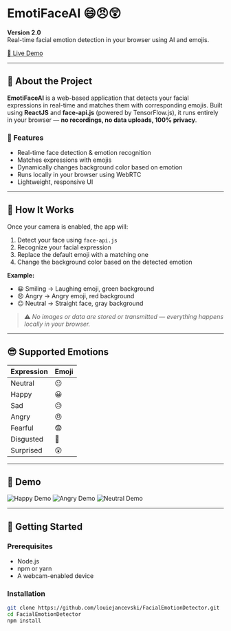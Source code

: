 # EmotiFaceAI 😄😠😲

**Version 2.0**  
Real-time facial emotion detection in your browser using AI and emojis.

[🔗 Live Demo](https://github.com/vij-sameerb5)

---

## 📌 About the Project

**EmotiFaceAI** is a web-based application that detects your facial expressions in real-time and matches them with corresponding emojis. Built using **ReactJS** and **face-api.js** (powered by TensorFlow.js), it runs entirely in your browser — **no recordings, no data uploads, 100% privacy**.

### 🎯 Features

- Real-time face detection & emotion recognition
- Matches expressions with emojis
- Dynamically changes background color based on emotion
- Runs locally in your browser using WebRTC
- Lightweight, responsive UI

---

## 🧠 How It Works

Once your camera is enabled, the app will:

1. Detect your face using `face-api.js`
2. Recognize your facial expression
3. Replace the default emoji with a matching one
4. Change the background color based on the detected emotion

**Example:**

- 😀 Smiling → Laughing emoji, green background  
- 😠 Angry → Angry emoji, red background  
- 😐 Neutral → Straight face, gray background  

> ⚠️ _No images or data are stored or transmitted — everything happens locally in your browser._

---

## 😎 Supported Emotions

| Expression  | Emoji  |
|-------------|--------|
| Neutral     | 😐     |
| Happy       | 😀     |
| Sad         | 😥     |
| Angry       | 😠     |
| Fearful     | 😨     |
| Disgusted   | 🤢     |
| Surprised   | 😲     |

---

## 🧪 Demo

![Happy Demo](demo-images/happy.png)
![Angry Demo](demo-images/angry.png)
![Neutral Demo](demo-images/neutral.png)

---

## 🚀 Getting Started

### Prerequisites

- Node.js
- npm or yarn
- A webcam-enabled device

### Installation

```bash
git clone https://github.com/louiejancevski/FacialEmotionDetector.git
cd FacialEmotionDetector
npm install
